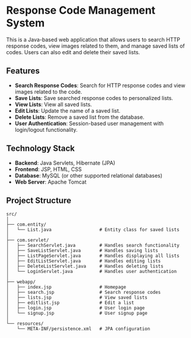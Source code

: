 # Response Code Management System

This is a Java-based web application that allows users to search HTTP response codes, view images related to them, and manage saved lists of codes. Users can also edit and delete their saved lists.

## Features

- **Search Response Codes**: Search for HTTP response codes and view images related to the code.
- **Save Lists**: Save searched response codes to personalized lists.
- **View Lists**: View all saved lists.
- **Edit Lists**: Update the name of a saved list.
- **Delete Lists**: Remove a saved list from the database.
- **User Authentication**: Session-based user management with login/logout functionality.

## Technology Stack

- **Backend**: Java Servlets, Hibernate (JPA)
- **Frontend**: JSP, HTML, CSS
- **Database**: MySQL (or other supported relational databases)
- **Web Server**: Apache Tomcat

## Project Structure

```plaintext
src/
│
├── com.entity/
│   └── List.java                  # Entity class for saved lists
│
├── com.servlet/
│   ├── SearchServlet.java         # Handles search functionality
│   ├── SaveListServlet.java       # Handles saving lists
│   ├── ListPageServlet.java       # Handles displaying all lists
│   ├── EditListServlet.java       # Handles editing lists
│   ├── DeleteListServlet.java     # Handles deleting lists
│   └── LoginServlet.java          # Handles user authentication
│
├── webapp/
│   ├── index.jsp                  # Homepage
│   ├── search.jsp                 # Search response codes
│   ├── lists.jsp                  # View saved lists
│   ├── editlist.jsp               # Edit a list
│   ├── login.jsp                  # User login page
│   └── signup.jsp                 # User signup page
│
└── resources/
    └── META-INF/persistence.xml   # JPA configuration
